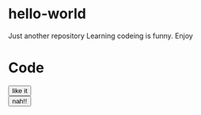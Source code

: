 # hello-world
Just another repository
Learning codeing is funny. Enjoy

<html>
  <body>
    <h1>Code</h1>
    <button>like it</button><br>
    <button>nah!!</button>
  </body>
  </html>
  
